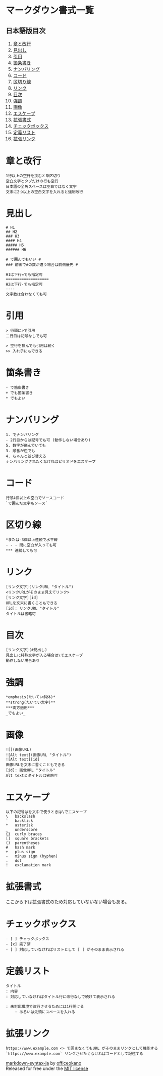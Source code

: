 # マークダウン書式一覧

## 日本語版目次

1. [章と改行](#章と改行)
2. [見出し](#見出し)
3. [引用](#引用)
4. [箇条書き](#箇条書き)
5. [ナンバリング](#ナンバリング)
6. [コード](#コード)
7. [区切り線](#区切り線)
8. [リンク](#リンク)
9. [目次](#目次)
10. [強調](#強調)
11. [画像](#画像)
12. [エスケープ](#エスケープ)
13. [拡張書式](#拡張書式)
14. [チェックボックス](#チェックボックス) 
15. [定義リスト](#定義リスト)
16. [拡張リンク](#拡張リンク)

# 章と改行

    1行以上の空行を挟むと章区切り  
    空白文字とタブだけの行も空行  
    日本語の全角スペースは空白ではなく文字  
    文末に2つ以上の空白文字を入れると強制改行

# 見出し

    # H1
    ## H2
    ### H3
    #### H4
    ##### H5
    ###### H6

    # で囲んでもいい #
    ### 前後で#の数が違う場合は前側優先 #

    H1は下行=でも指定可  
    ===================
    H2は下行-でも指定可
    ----
    文字数は合わなくても可

# 引用

    > 行頭に>で引用  
    二行目は記号なしでも可

    > 空行を挟んでも引用は続く
    >> 入れ子にもできる

# 箇条書き

    - で箇条書き
    + でも箇条書き
    * でもよい

# ナンバリング

    1. でナンバリング
    - 2行目からは記号でも可 (動作しない場合あり)
    5. 数字が飛んでいても
    3. 順番が逆でも
    4. ちゃんと並び替える
    ナンバリングされたくなければピリオドをエスケープ

# コード

    行頭4個以上の空白でソースコード
    `で囲んだ文字もソース`

# 区切り線

    *または-3個以上連続で水平線
    - - - 間に空白が入っても可
    *** 連続しても可

# リンク

    [リンク文字](リンクURL "タイトル")
    <リンクURLがそのまま見えてリンク>
    [リンク文字][id]
    URLを文末に書くこともできる
    [id]: リンクURL "タイトル"
    タイトルは省略可

# 目次

    [リンク文字](#見出し)
    見出しに特殊文字が入る場合は\でエスケープ
    動作しない場合あり

# 強調

    *emphasis(たいてい斜体)*
    **strong(たいてい太字)**
    ***両方適用***
    _でもよい_

# 画像

    ![](画像URL)
    ![Alt text](画像URL "タイトル")
    ![Alt text][id]
    画像URLを文末に書くこともできる
    [id]: 画像URL "タイトル"
    Alt textとタイトルは省略可

# エスケープ

    以下の記号はを文中で使うときは\でエスケープ
    \   backslash
    `   backtick
    *   asterisk
    _   underscore
    {}  curly braces
    []  square brackets
    ()  parentheses
    #   hash mark
    +	plus sign
    -	minus sign (hyphen)
    .   dot
    !   exclamation mark

# 拡張書式

ここから下は拡張書式のため対応していないない場合もある。

# チェックボックス

    - [ ] チェックボックス
    - [x] 完了済
    - [ ] 対応していなければリストとして [ ] がそのまま表示される

# 定義リスト

    タイトル
    : 内容
    : 対応していなければタイトル行に改行なしで続けて表示される
    
    : 未対応環境で改行させるためには1行開ける
        : あるいは先頭にスペースを入れる

# 拡張リンク

    https://www.example.com <> で囲まなくてもURL がそのままリンクとして機能する
    `https://www.example.com` リンクさせたくなければコードとして記述する

[markdown-syntax-ja](https://officeokano.github.io/markdown-syntax-ja/) by [officeokano](https://officeokano.github.io)  
Released for free under the [MIT license](https://opensource.org/licenses/mit-license.php)
